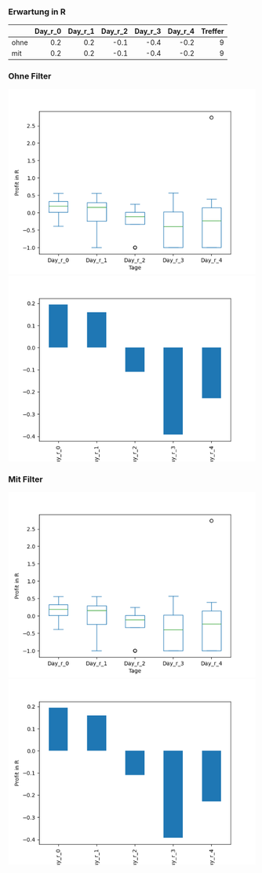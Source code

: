 ### Erwartung in R
|      |   Day_r_0 |   Day_r_1 |   Day_r_2 |   Day_r_3 |   Day_r_4 |   Treffer |
|:-----|----------:|----------:|----------:|----------:|----------:|----------:|
| ohne |       0.2 |       0.2 |      -0.1 |      -0.4 |      -0.2 |         9 |
| mit  |       0.2 |       0.2 |      -0.1 |      -0.4 |      -0.2 |         9 |

### Ohne Filter
![image info](./data/SMCY_box_all.png)
![image info](./data/SMCY_median_all.png)

### Mit Filter
![image info](./data/SMCY_box_filtered.png)
![image info](./data/SMCY_median_filtered.png)